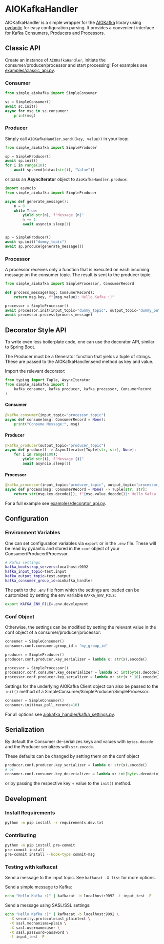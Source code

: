 # AIOKafkaHandler
AIOKafkaHandler is a simple wrapper for the [AIOKafka](https://github.com/aio-libs/aiokafka) library using [pydantic](https://github.com/samuelcolvin/pydantic) for easy configuration parsing.
It provides a convenient interface for Kafka Consumers, Producers and Processors.


## Classic API

Create an instance of `AIOKafkaHandler`, initiate the consumer/producer/processor and start processing!
For examples see [examples/classic_api.py](examples/classic_api.py).

### Consumer

~~~python
from simple_aiokafka import SimpleConsumer

sc = SimpleConsumer()
await sc.init()
async for msg in sc.consumer:
    print(msg)
~~~

### Producer
Simply call `AIOKafkaHandler.send((key, value))` in your loop:

~~~python
from simple_aiokafka import SimpleProducer

sp = SimpleProducer()
await sp.init()
for i in range(10):
    await sp.send(data=(str(i), "Value"))
~~~

or pass an __AsyncIterator__ object to `AioKafkaHandler.produce`:

~~~python
import asyncio
from simple_aiokafka import SimpleProducer

async def generate_message():
    n = 0
    while True:
        yield str(n), f"Message {n}"
        n += 1
        await asyncio.sleep(1)


sp = SimpleProducer()
await sp.init("dummy_topic")
await sp.produce(generate_message())
~~~

### Processor
A processor receives only a function that is executed on each incoming message on the consumer topic.
The result is sent to the producer topic.

~~~python
from simple_aiokafka import SimpleProcessor, ConsumerRecord

def process_message(msg: ConsumerRecord):
    return msg.key, f"{msg.value}: Hello Kafka :)"

processor = SimpleProcessor()
await processor.init(input_topic="dummy_topic", output_topic="dummy_output_topic")
await processor.process(process_message)
~~~


## Decorator Style API
To write even less boilerplate code, one can use the decorator API, similar to Spring Boot.

The Producer must be a Generator function that yields a tuple of strings.
These are passed to the AIOKafkaHandler.send method as key and value.

Import the relevant decorator:
~~~python
from typing import Tuple, AsyncIterator
from simple_aiokafka import (
    kafka_consumer, kafka_producer, kafka_processor, ConsumerRecord
)
~~~

#### Consumer
~~~python
@kafka_consumer(input_topic="processor_topic")
async def consume(msg: ConsumerRecord = None):
    print("Consume Message:", msg)
~~~

#### Producer
~~~python
@kafka_producer(output_topic="producer_topic")
async def produce() -> AsyncIterator[Tuple[str, str], None]:
    for i in range(100):
        yield str(i), f"Message {i}"
        await asyncio.sleep(1)
~~~

#### Processor
~~~python
@kafka_processor(input_topic="producer_topic", output_topic="processor_topic")
async def process(msg: ConsumerRecord = None) -> Tuple[str, str]:
    return str(msg.key.decode()), f"{msg.value.decode()}: Hello Kafka :)"
~~~
For a full example see [examples/decorator_api.py](examples/decorator_api.py).

## Configuration
### Environment Variables
One can set configuration variables via `export` or in the `.env` file.
These will be read by pydantic and stored in the `conf` object of your Consumer/Producer/Processor.
~~~bash
# Kafka settings
kafka_bootstrap_servers=localhost:9092
kafka_input_topic=test.input
kafka_output_topic=test.output
kafka_consumer_group_id=aiokafka_handler
~~~

The path to the `.env` file from which the settings are loaded can be customized by setting the env variable `KAFKA_ENV_FILE`:
~~~bash
export KAFKA_ENV_FILE=.env.development
~~~

### Conf Object
Otherwise, the settings can be modified by setting the relevant value in the conf object of a consumer/producer/processor:

~~~python
consumer = SimpleConsumer()
consumer.conf.consumer.group_id = "my_group_id"

producer = SimpleProducer()
producer.conf.producer.key_serializer = lambda x: str(x).encode()

processor = SimpleProcessor()
processor.conf.consumer.key_deserializer = lambda x: int(bytes.decode(x))
processor.conf.producer.key_serializer = lambda x: str(x * 10).encode()
~~~

Settings for the underlying AIOKafka Client object can also be passed to the `init()` method of a
SimpleConsumer/SimpleProducer/SimpleProcessor:
~~~python
consumer = SimpleConsumer()
consumer.init(max_poll_records=10)
~~~

For all options see [aiokafka_handler/kafka_settings.py](simple_aiokafka/kafka_settings.py).


## Serialization
By default the Consumer de-serializes keys and values with `bytes.decode` and the Producer serializes with `str.encode`.

These defaults can be changed by setting them on the conf object
~~~python
producer.conf.producer.key_serializer = lambda x: str(x).encode()
# or
consumer.conf.consumer.key_deserializer = lambda x: int(bytes.decode(x))
~~~

or by passing the respective key + value to the `init()` method.

## Development
### Install Requirements
```sh
python -m pip install -r requirements.dev.txt
```


### Contributing
```sh
python -m pip install pre-commit
pre-commit install
pre-commit install --hook-type commit-msg
```


### Testing with kafkacat
Send a message to the input topic. See `kafkacat -X list` for more options.

Send a simple message to Kafka:
~~~bash
echo "Hello Kafka :)" | kafkacat -b localhost:9092 -t input_test -P
~~~

Send a message using SASL/SSL settings:
~~~bash
echo "Hello Kafka :)" | kafkacat -b localhost:9092 \
  -X security.protocol=sasl_plaintext \
  -X sasl.mechanisms=plain \
  -X sasl.username=user \
  -X sasl.password=password \
  -t input_test -P
~~~
